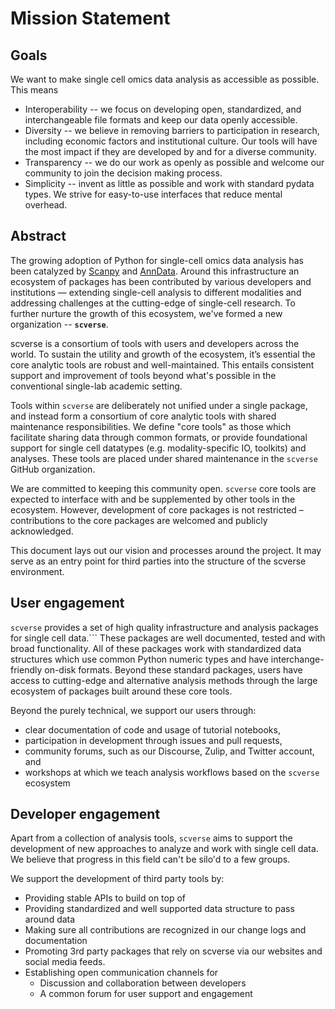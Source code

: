 # Mission Statement

## Goals

We want to make single cell omics data analysis as accessible as possible. This means

* Interoperability -- we focus on developing open, standardized, and interchangeable file formats and keep our data openly accessible. 
* Diversity -- we believe in removing barriers to participation in research, including economic factors and institutional culture. Our tools will have the most impact if they are developed by and for a diverse community.
* Transparency -- we do our work as openly as possible and welcome our community to join the decision making process.
* Simplicity -- invent as little as possible and work with standard pydata types. We strive for easy-to-use interfaces that reduce mental overhead.

## Abstract

The growing adoption of Python for single-cell omics data analysis has been catalyzed by [Scanpy](https://genomebiology.biomedcentral.com/articles/10.1186/s13059-017-1382-0) and [AnnData](https://anndata.readthedocs.io/en/latest/). 
Around this infrastructure an ecosystem of packages has been contributed by various developers and institutions — extending single-cell analysis to different modalities and addressing challenges at the cutting-edge of single-cell research.
To further nurture the growth of this ecosystem, we've formed a new organization -- **`scverse`**.

scverse is a consortium of tools with users and developers across the world. To sustain the utility and growth of the ecosystem, it’s essential the core analytic tools are robust and well-maintained. This entails consistent support and improvement of tools beyond what's possible in the conventional single-lab academic setting.

Tools within `scverse` are deliberately not unified under a single package, and instead form a consortium of core analytic tools with shared maintenance responsibilities.
We define "core tools" as those which facilitate sharing data through common formats, or provide foundational support for single cell datatypes (e.g. modality-specific IO, toolkits) and analyses. 
These tools are placed under shared maintenance in the `scverse` GitHub organization.

We are committed to keeping this community open.
`scverse` core tools are expected to interface with and be supplemented by other tools in the ecosystem.
However, development of core packages is not restricted – contributions to the core packages are welcomed and publicly acknowledged.

This document lays out our vision and processes around the project.
It may serve as an entry point for third parties into the structure of the scverse environment.

## User engagement

`scverse` provides a set of high quality infrastructure and analysis packages for single cell data.```
These packages are well documented, tested and with broad functionality.
All of these packages work with standardized data structures which use common Python numeric types and have interchange-friendly on-disk formats.
Beyond these standard packages, users have access to cutting-edge and alternative analysis methods through the large ecosystem of packages built around these core tools.

Beyond the purely technical, we support our users through:

* clear documentation of code and usage of tutorial notebooks,
* participation in development through issues and pull requests,
* community forums, such as our Discourse, Zulip, and Twitter account, and
* workshops at which we teach analysis workflows based on the `scverse` ecosystem

## Developer engagement

Apart from a collection of analysis tools, `scverse` aims to support the development of new approaches to analyze and work with single cell data.
We believe that progress in this field can't be silo'd to a few groups.

We support the development of third party tools by:

* Providing stable APIs to build on top of
* Providing standardized and well supported data structure to pass around data
* Making sure all contributions are recognized in our change logs and documentation
* Promoting 3rd party packages that rely on scverse via our websites and social media feeds.
* Establishing open communication channels for
  * Discussion and collaboration between developers
  * A common forum for user support and engagement
